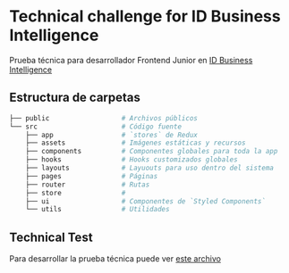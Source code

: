 # Technical challenge for ID Business Intelligence

Prueba técnica para desarrollador Frontend Junior en [ID Business Intelligence](https://as.com)


## Estructura de carpetas
```bash
├── public                  # Archivos públicos
└── src                     # Código fuente
    ├── app                 # `stores` de Redux
    ├── assets              # Imágenes estáticas y recursos
    ├── components          # Componentes globales para toda la app
    ├── hooks               # Hooks customizados globales
    ├── layouts             # Layuouts para uso dentro del sistema
    ├── pages               # Páginas
    ├── router              # Rutas
    ├── store               #
    ├── ui                  # Componentes de `Styled Components`
    └── utils               # Utilidades
```


## Technical Test

Para desarrollar la prueba técnica puede ver [este archivo](./TECHNICAL_CHALLENGE.md)
